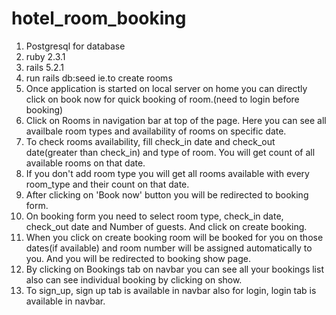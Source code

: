 # hotel_room_booking

1. Postgresql for database
2. ruby 2.3.1
3. rails 5.2.1
4. run rails db:seed ie.to create rooms
5. Once application is started on local server on home you can directly click on book now for quick  booking of room.(need to login before booking)
6. Click on Rooms in navigation bar at top of the page. Here you can see all availbale room types and availability of rooms on specific date.
7. To check rooms availability, fill check_in date and check_out date(greater than check_in) and type of room.
  You will get count of all available rooms on that date.
8. If you don't add room type you will get all rooms available with every room_type and their count on that date.
9. After clicking on 'Book now'  button you will be redirected to booking form.
10. On booking form you need to select room type, check_in date, check_out date and Number of guests. And click on create booking.
11. When you click on create booking room will be booked for you on those dates(if available) and room number will be assigned automatically to you. And you will be redirected to booking show page.
12. By clicking on Bookings tab on navbar you can see all your bookings list also can see individual booking by clicking on show.
13. To sign_up, sign up tab is available in navbar also for login, login tab is available in navbar.